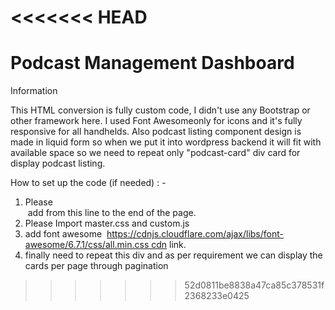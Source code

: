 <<<<<<< HEAD
=======
# Podcast Management Dashboard

Information

This HTML conversion is fully custom code, I didn't use any Bootstrap or other framework here. I used Font Awesomeonly for icons and it's fully responsive for all handhelds. Also podcast listing component design is made in liquid form so when we put it into wordpress backend it will fit with available space so we need to repeat only "podcast-card" div card for display podcast listing. 

How to set up the code (if needed) : -

1. Please <section class="podcast-management-dashboard"> add from this line to the end of the page.
2. Please Import master.css and custom.js
3. add font awesome  https://cdnjs.cloudflare.com/ajax/libs/font-awesome/6.7.1/css/all.min.css cdn link.
4. finally need to repeat this div and as per requirement we can display the cards per page through pagination
   <!-- Podcasts Card Start-->
   <div class="podcast-card">
>>>>>>> 52d0811be8838a47ca85c378531f2368233e0425
